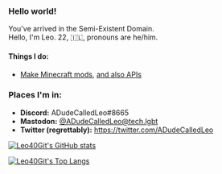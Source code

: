 ### Hello world!

You've arrived in the Semi-Existent Domain.  
Hello, I'm Leo. 22, 🇮🇱, pronouns are he/him.

#### Things I do:
- [Make Minecraft mods](https://github.com/ModsByLeo), [and also APIs](https://github.com/SpeedbridgeMC)

### Places I'm in:
- **Discord:** ADudeCalledLeo#8665
- **Mastodon:** <a rel="me" href="https://tech.lgbt/@ADudeCalledLeo">@ADudeCalledLeo@<!--(suppress mailto link)-->tech.lgbt</a>
- **Twitter (regrettably):** https://twitter.com/ADudeCalledLeo

[![Leo40Git's GitHub stats](https://github-readme-stats.vercel.app/api?username=Leo40Git&show_icons=true&theme=tokyonight)](https://github.com/anuraghazra/github-readme-stats)

[![Leo40Git's Top Langs](https://github-readme-stats.vercel.app/api/top-langs/?username=Leo40Git&theme=tokyonight&layout=compact)](https://github.com/anuraghazra/github-readme-stats)
